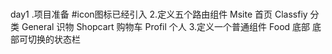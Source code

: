 ###
  day1
  .项目准备
    #icon图标已经引入
  2.定义五个路由组件
        Msite  首页
        Classfiy 分类
        General 识物
        Shopcart 购物车
        Profil  个人
  3.定义一个普通组件
        Food   底部   底部可切换的状态栏
